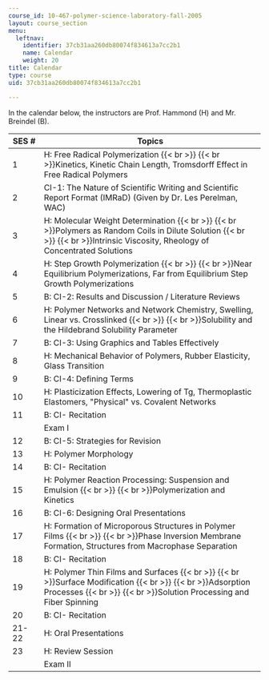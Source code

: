 ```yaml
---
course_id: 10-467-polymer-science-laboratory-fall-2005
layout: course_section
menu:
  leftnav:
    identifier: 37cb31aa260db80074f834613a7cc2b1
    name: Calendar
    weight: 20
title: Calendar
type: course
uid: 37cb31aa260db80074f834613a7cc2b1

---
```


In the calendar below, the instructors are Prof. Hammond (H) and Mr. Breindel (B).

| SES # | Topics |
| --- | --- |
| 1 | H: Free Radical Polymerization  {{< br >}}  {{< br >}}Kinetics, Kinetic Chain Length, Tromsdorff Effect in Free Radical Polymers |
| 2 | CI-1: The Nature of Scientific Writing and Scientific Report Format (IMRaD) (Given by Dr. Les Perelman, WAC) |
| 3 | H: Molecular Weight Determination  {{< br >}}  {{< br >}}Polymers as Random Coils in Dilute Solution  {{< br >}}  {{< br >}}Intrinsic Viscosity, Rheology of Concentrated Solutions |
| 4 | H: Step Growth Polymerization  {{< br >}}  {{< br >}}Near Equilibrium Polymerizations, Far from Equilibrium Step Growth Polymerizations |
| 5 | B: CI-2: Results and Discussion / Literature Reviews |
| 6 | H: Polymer Networks and Network Chemistry, Swelling, Linear vs. Crosslinked  {{< br >}}  {{< br >}}Solubility and the Hildebrand Solubility Parameter |
| 7 | B: CI-3: Using Graphics and Tables Effectively |
| 8 | H: Mechanical Behavior of Polymers, Rubber Elasticity, Glass Transition |
| 9 | B: CI-4: Defining Terms |
| 10 | H: Plasticization Effects, Lowering of Tg, Thermoplastic Elastomers, "Physical" vs. Covalent Networks |
| 11 | B: CI- Recitation |
|  | Exam I |
| 12 | B: CI-5: Strategies for Revision |
| 13 | H: Polymer Morphology |
| 14 | B: CI- Recitation |
| 15 | H: Polymer Reaction Processing: Suspension and Emulsion  {{< br >}}  {{< br >}}Polymerization and Kinetics |
| 16 | B: CI-6: Designing Oral Presentations |
| 17 | H: Formation of Microporous Structures in Polymer Films  {{< br >}}  {{< br >}}Phase Inversion Membrane Formation, Structures from Macrophase Separation |
| 18 | B: CI- Recitation |
| 19 | H: Polymer Thin Films and Surfaces  {{< br >}}  {{< br >}}Surface Modification  {{< br >}}  {{< br >}}Adsorption Processes  {{< br >}}  {{< br >}}Solution Processing and Fiber Spinning |
| 20 | B: CI- Recitation |
| 21-22 | H: Oral Presentations |
| 23 | H: Review Session |
|  | Exam II